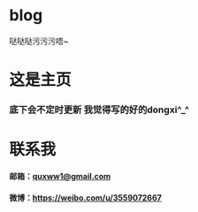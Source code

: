 # blog
哒哒哒污污污唔~


# 这是主页

### 底下会不定时更新 我觉得写的好的dongxi^_^






# 联系我
#### 邮箱：quxww1@gmail.com
#### 微博：<a>https://weibo.com/u/3559072667</a>

